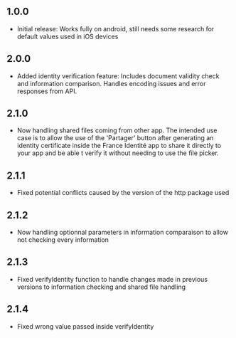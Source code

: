 ## 1.0.0

* Initial release: Works fully on android, still needs some research for default values used in iOS devices

## 2.0.0

* Added identity verification feature: Includes document validity check and information comparison. Handles encoding issues and error responses from API.

## 2.1.0

* Now handling shared files coming from other app. The intended use case is to allow the use of the 'Partager' button after generating an identity certificate inside the France Identité app to share it directly to your app and be able t verify it without needing to use the file picker.

## 2.1.1

* Fixed potential conflicts caused by the version of the http package used

## 2.1.2

* Now handling optionnal parameters in information comparaison to allow not checking every information

## 2.1.3

* Fixed verifyIdentity function to handle changes made in previous versions to information checking and shared file handling

## 2.1.4

* Fixed wrong value passed inside verifyIdentity